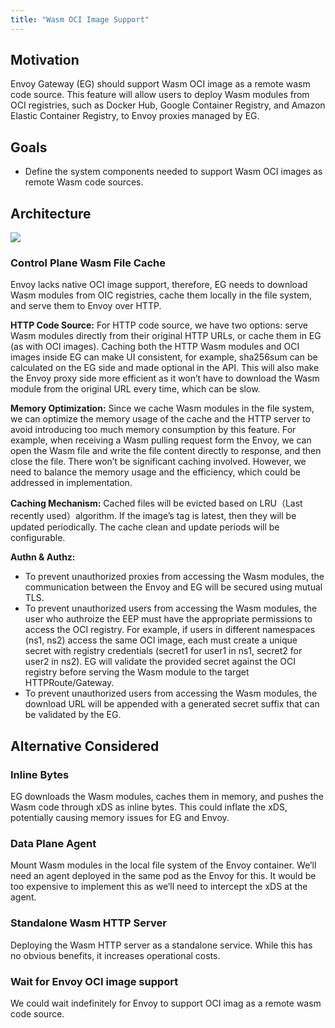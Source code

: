 ```yaml
---
title: "Wasm OCI Image Support"
---
```


## Motivation
Envoy Gateway (EG) should support Wasm OCI image as a remote wasm code source.
This feature will allow users to deploy Wasm modules from OCI registries, such as Docker Hub, 
Google Container Registry, and Amazon Elastic Container Registry, to Envoy proxies managed by EG.

## Goals
* Define the system components needed to support Wasm OCI images as remote Wasm code sources.

## Architecture

![](../wasm-extension.png)

### Control Plane Wasm File Cache

Envoy lacks native OCI image support, therefore, EG needs to download Wasm modules from OIC registries, 
cache them locally in the file system, and serve them to Envoy over HTTP.

**HTTP Code Source:** For HTTP code source, we have two options: serve Wasm modules directly from their 
original HTTP URLs, or cache them in EG (as with OCI images). Caching both the HTTP Wasm modules and OCI 
images inside EG can make UI consistent, for example, sha256sum can be calculated on the EG side and made 
optional in the API. This will also make the Envoy proxy side more efficient as it won’t have to download the
Wasm module from the original URL every time, which can be slow.

**Memory Optimization:** Since we cache Wasm modules in the file system, we can optimize the memory usage 
of the cache and the HTTP server to avoid introducing too much memory consumption by this feature. 
For example, when receiving a Wasm pulling request form the Envoy, we can open the Wasm file and write 
the file content directly to response, and then close the file. There won’t be significant caching involved. 
However, we need to balance the memory usage and the efficiency, which could be addressed in implementation.

**Caching Mechanism:** Cached files will be evicted based on LRU（Last recently used）algorithm. 
If the image’s tag is latest, then they will be updated periodically. The cache clean and update periods 
will be configurable.

**Authn & Authz:** 
* To prevent unauthorized proxies from accessing the Wasm modules, the communication between the Envoy and EG will be 
 secured using mutual TLS.
* To prevent unauthorized users from accessing the Wasm modules, the user who authroize the EEP must have the appropriate 
 permissions to access the OCI registry. For example, if users in different namespaces (ns1, ns2) access the same OCI image, 
 each must create a unique secret with registry credentials (secret1 for user1 in ns1, secret2 for user2 in ns2). EG will 
 validate the provided secret against the OCI registry before serving the Wasm module to the target HTTPRoute/Gateway.
* To prevent unauthorized users from accessing the Wasm modules, the download URL will be appended with a generated secret
  suffix that can be validated by the EG.

## Alternative Considered

### Inline Bytes

EG downloads the Wasm modules, caches them in memory, and pushes the Wasm code through xDS as inline bytes. 
This could inflate the xDS, potentially causing memory issues for EG and Envoy.

### Data Plane Agent
Mount Wasm modules in the local file system of the Envoy container. We’ll need an agent deployed in the 
same pod as the Envoy for this. It would be too expensive to implement this as we’ll need to intercept 
the xDS at the agent.

### Standalone Wasm HTTP Server
Deploying the Wasm HTTP server as a standalone service. While this has no obvious benefits, it increases 
operational costs.

### Wait for Envoy OCI image support
We could wait indefinitely for Envoy to support OCI imag as a remote wasm code source.
